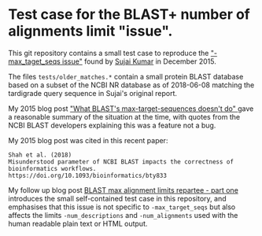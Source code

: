 # Test case for the BLAST+ number of alignments limit "issue".

This git repository contains a small test case to reproduce the
["-max_taget_seqs issue"](https://gist.github.com/sujaikumar/504b3b7024eaf3a04ef5)
found by [Sujai Kumar](https://github.com/sujaikumar) in December 2015.

The files ``tests/older_matches.*`` contain a small protein BLAST database
based on a subset of the NCBI NR database as of 2018-06-08 matching the
tardigrade query sequence in Sujai's original report.

My 2015 blog post ["What BLAST's max-target-sequences doesn't do"
](http://blastedbio.blogspot.co.uk/2015/12/blast-max-target-sequences-bug.html)
gave a reasonable summary of the situation at the time, with quotes
from the NCBI BLAST developers explaining this was a feature not a bug.

My 2015 blog post was cited in this recent paper:

    Shah et al. (2018)
    Misunderstood parameter of NCBI BLAST impacts the correctness of bioinformatics workflows.
    https://doi.org/10.1093/bioinformatics/bty833

My follow up blog post [BLAST max alignment limits repartee - part
one](https://blastedbio.blogspot.com/2018/11/blast-max-alignment-limits-repartee-one.html)
introduces the small self-contained test case in this repository, and
emphasises that this issue is not specific to ``-max_target_seqs`` but also
affects the limits ``-num_descriptions`` and ``-num_alignments`` used with the
human readable plain text or HTML output.
